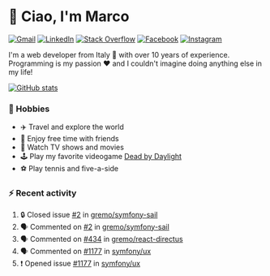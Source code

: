 # 👋 Ciao, I'm Marco

[![Gmail](https://img.shields.io/badge/Gmail-%23BB001B?style=flat-square&logo=gmail&logoColor=white)](mailto:gremo1982@gmail.com)
[![LinkedIn](https://img.shields.io/badge/LinkedIn-%230e76a8?style=flat-square&logo=linkedin)](https://www.linkedin.com/in/marco-polichetti)
[![Stack Overflow](https://img.shields.io/stackexchange/stackoverflow/r/220180?style=flat&logo=stackoverflow&label=Stack%20Overflow&color=%23F47F24)](https://stackoverflow.com/users/220180)
[![Facebook](https://img.shields.io/badge/-Facebook-%234267B2?style=flat-square&logo=facebook&logoColor=white)](https://www.facebook.com/marco.poliketti)
[![Instagram](https://img.shields.io/badge/-Instagram-%23C13584?style=flat-square&logo=instagram&logoColor=white)](https://www.instagram.com/marco.gremo)

I'm a web developer from Italy 🍕 with over 10 years of experience. Programming is my passion ❤️ and I couldn't imagine doing anything else in my life!

[![GitHub stats](https://github-readme-stats.vercel.app/api?username=gremo&show_icons=true&rank_icon=github&theme=transparent)](https://github.com/anuraghazra/github-readme-stats)

### 📅 Hobbies

- ✈️ Travel and explore the world
- 🍻 Enjoy free time with friends
- 🎥 Watch TV shows and movies
- 🕹️ Play my favorite videogame [Dead by Daylight](https://deadbydaylight.com)
- ⚽ Play tennis and five-a-side

### ⚡ Recent activity

<!--START_SECTION:activity-->
1. 🔒 Closed issue [#2](https://github.com/gremo/symfony-sail/issues/2) in [gremo/symfony-sail](https://github.com/gremo/symfony-sail)
2. 🗣 Commented on [#2](https://github.com/gremo/symfony-sail/issues/2#issuecomment-1775019046) in [gremo/symfony-sail](https://github.com/gremo/symfony-sail)
3. 🗣 Commented on [#434](https://github.com/gremo/react-directus/issues/434#issuecomment-1774176137) in [gremo/react-directus](https://github.com/gremo/react-directus)
4. 🗣 Commented on [#1177](https://github.com/symfony/ux/issues/1177#issuecomment-1759056648) in [symfony/ux](https://github.com/symfony/ux)
5. ❗ Opened issue [#1177](https://github.com/symfony/ux/issues/1177) in [symfony/ux](https://github.com/symfony/ux)
<!--END_SECTION:activity-->

